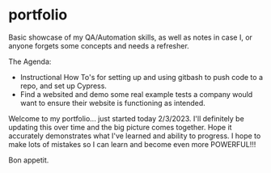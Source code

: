 # portfolio
Basic showcase of my QA/Automation skills, as well as notes in case I, or anyone forgets some concepts and needs a refresher.

The Agenda: 
- Instructional How To's for setting up and using gitbash to push code to a repo, and set up Cypress.
- Find a websited and demo some real example tests a company would want to ensure their website is functioning as intended.

Welcome to my portfolio... just started today 2/3/2023. I'll definitely be updating this over time and the big picture comes together. Hope it accurately demonstrates what I've learned and ability to progress. I hope to make lots of mistakes so I can learn and become even more POWERFUL!!!

Bon appetit.